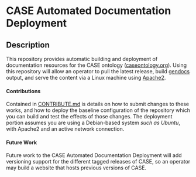 # CASE Automated Documentation Deployment

## Description

<!-- Required. Please replace the text in this section with a
     summary of the work this repository represents, or intends
     to. Sub-sections describing file contents can/should be
     removed, or replaced with a file format or folder hierarchy
     description. -->

This repository provides automatic building and deployment of documentation resources
for the CASE ontology ([caseontology.org](https://caseontology.org)). Using this repository will allow an operator to pull the latest release, build [gendocs](https://github.com/lambdamusic/Ontospy) output, and serve the content via a Linux machine using [Apache2](https://httpd.apache.org). 


#### Contributions
Contained in [CONTRIBUTE.md](CONTRIBUTE.md) is details on how to submit changes to these works, and how to deploy the baseline configuration of the repository which you can build and test the effects of those changes. The deployment portion assumes you are using a Debian-based system *such as Ubuntu*, with Apache2 and an active network connection.


#### Future Work
Future work to the CASE Automated Documentation Deployment will add versioning support for the different tagged releases of CASE, so an operator may build a website that hosts previous versions of CASE.